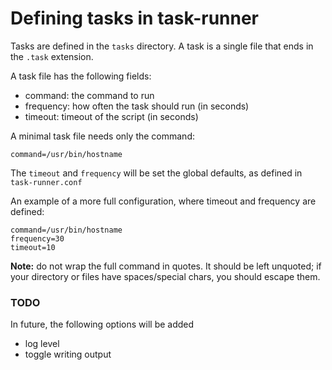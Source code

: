 # Defining tasks in task-runner

Tasks are defined in the `tasks` directory. A task is a single file that ends in the `.task` extension.

A task file has the following fields:

 * command: the command to run
 * frequency: how often the task should run (in seconds)
 * timeout: timeout of the script (in seconds)
 
A minimal task file needs only the command:
```
command=/usr/bin/hostname
```

The `timeout` and `frequency` will be set the global defaults, as defined in `task-runner.conf`

An example of a more full configuration, where timeout and frequency are defined:
```
command=/usr/bin/hostname
frequency=30
timeout=10
```

**Note:** do not wrap the full command in quotes. It should be left unquoted; if your directory or files have spaces/special chars, you should escape them.


### TODO

In future, the following options will be added

 * log level
 * toggle writing output
